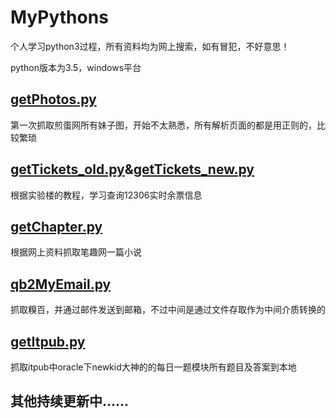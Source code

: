 # MyPythons
个人学习python3过程，所有资料均为网上搜索，如有冒犯，不好意思！


python版本为3.5，windows平台

## [getPhotos.py](https://github.com/wangy1b/MyPythons/getPhotos.py)
第一次抓取煎蛋网所有妹子图，开始不太熟悉，所有解析页面的都是用正则的，比较繁琐


## [getTickets_old.py](https://github.com/wangy1b/MyPythons/getTickets_old.py)&[getTickets_new.py](https://github.com/wangy1b/MyPythons/getTickets_new.py)
根据实验楼的教程，学习查询12306实时余票信息

## [getChapter.py](https://github.com/wangy1b/MyPythons/getChapter.py)
根据网上资料抓取笔趣网一篇小说


## [qb2MyEmail.py](https://github.com/wangy1b/MyPythons/qb2MyEmail.py)
抓取糗百，并通过邮件发送到邮箱，不过中间是通过文件存取作为中间介质转换的


## [getItpub.py](https://github.com/wangy1b/MyPythons/getItpub.py)
抓取itpub中oracle下newkid大神的的每日一题模块所有题目及答案到本地


## 其他持续更新中......
